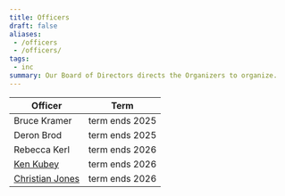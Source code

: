 ```yaml
---
title: Officers
draft: false
aliases: 
 - /officers
 - /officers/
tags:
 - inc
summary: Our Board of Directors directs the Organizers to organize.
---
```


|                Officer                 |     Term       |
|----------------------------------------|----------------|
|Bruce Kramer                            | term ends 2025 |
|Deron Brod                              | term ends 2025 |
|Rebecca Kerl                            | term ends 2026 |
|[Ken Kubey](mailto:kenkubey@gmail.com)  | term ends 2026 |
|[Christian Jones](mailto:ohm@swiftkickinc.com) | term ends 2026 |
